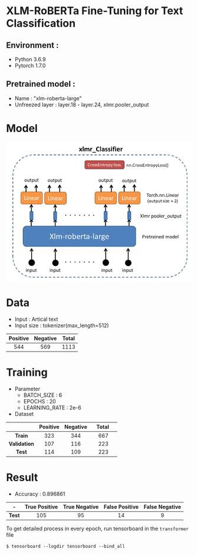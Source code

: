 # XLM-RoBERTa Fine-Tuning for Text Classification

## Environment : 
- Python 3.6.9
- Pytorch 1.7.0

## Pretrained model :
- Name : "xlm-roberta-large"
- Unfreezed layer : layer.18 - layer.24,   xlmr.pooler_output

# Model

![](IMG/model_img.PNG)

# Data
 - Input : Artical text
 - Input size : tokenizer(max_length=512)

|Positive|Negative|Total|
|:-:|:-:|:-:|
|544|569|1113|

# Training
 * Parameter
    * BATCH_SIZE : 6
    * EPOCHS : 20
    * LEARNING_RATE : 2e-6 
 * Dataset
 
| |Positive|Negative| &nbsp; &nbsp;Total &nbsp; &nbsp;|
|:-:|:-:|:-:|:-:|
|**Train**|323|344|667|
|**Validation**|107|116|223|
|**Test**|114|109|223|

# Result
* Accuracy :  0.896861

|-|True Positive|True Negative|False Positive|False Negative|
|:-:|:-:|:-:|:-:|:-:|
|**Test**|105|95|14|9|

To get detailed process in every epoch, run tensorboard in the `transformer` file
 ```
 $ tensorboard --logdir tensorboard --bind_all
 ```